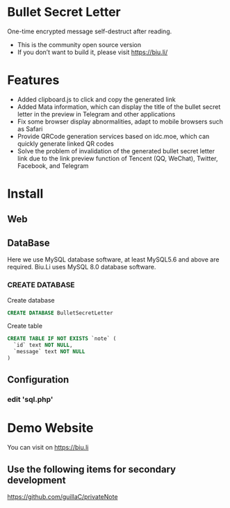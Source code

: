 # Bullet Secret Letter
One-time encrypted message self-destruct after reading.

* This is the community open source version
* If you don’t want to build it, please visit https://biu.li/

# Features
* Added clipboard.js to click and copy the generated link
* Added Mata information, which can display the title of the bullet secret letter in the preview in Telegram and other applications
* Fix some browser display abnormalities, adapt to mobile browsers such as Safari
* Provide QRCode generation services based on idc.moe, which can quickly generate linked QR codes
* Solve the problem of invalidation of the generated bullet secret letter link due to the link preview function of Tencent (QQ, WeChat), Twitter, Facebook, and Telegram

# Install
## Web

## DataBase
Here we use MySQL database software, at least MySQL5.6 and above are required. Biu.Li uses MySQL 8.0 database software.

### CREATE DATABASE

Create database

```SQL
CREATE DATABASE BulletSecretLetter
```
Create table
```SQL
CREATE TABLE IF NOT EXISTS `note` (
  `id` text NOT NULL,
  `message` text NOT NULL
) 
```

## Configuration
### edit 'sql.php'

# Demo Website
You can visit on https://biu.li

## Use the following items for secondary development
https://github.com/guillaC/privateNote
